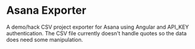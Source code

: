 Asana Exporter
==============

A demo/hack CSV project exporter for Asana using Angular and API_KEY authentication. The CSV file currently doesn't handle quotes so the data does need some manipulation.
